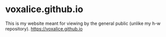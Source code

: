 # voxalice.github.io
This is my website meant for viewing by the general public (unlike my h-w repository). https://voxalice.github.io
